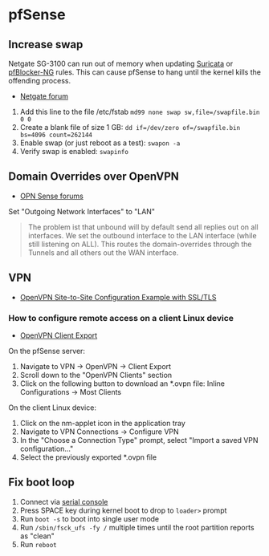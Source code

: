 # pfSense

## Increase swap

Netgate SG-3100 can run out of memory when updating [Suricata](https://suricata-ids.org/) or [pfBlocker-NG](https://docs.netgate.com/pfsense/en/latest/packages/pfblocker.html) rules. This can cause pfSense to hang until the kernel kills the offending process.

* [Netgate forum](https://forum.netgate.com/topic/133913/can-i-put-more-memory-in-my-sg-3100?_=1609784043701&lang=en-US)

1. Add this line to the file /etc/fstab
```md99 none swap sw,file=/swapfile.bin 0 0```
1. Create a blank file of size 1 GB:
```dd if=/dev/zero of=/swapfile.bin bs=4096 count=262144```
1. Enable swap (or just reboot as a test):
```swapon -a```
1. Verify swap is enabled:
```swapinfo```

## Domain Overrides over OpenVPN

* [OPN Sense forums](https://forum.opnsense.org/index.php?topic=6750.msg29210#msg29210)

Set "Outgoing Network Interfaces" to "LAN"

> The problem ist that unbound will by default send all replies out on all interfaces. We set the outbound interface to the LAN interface (while still listening on ALL). This routes the domain-overrides through the Tunnels and all others out the WAN interface.

## VPN

* [OpenVPN Site-to-Site Configuration Example with SSL/TLS](https://docs.netgate.com/pfsense/en/latest/recipes/openvpn-s2s-tls.html)

### How to configure remote access on a client Linux device

* [OpenVPN Client Export](https://docs.netgate.com/pfsense/en/latest/packages/openvpn-client-export.html)

On the pfSense server:
1. Navigate to VPN -> OpenVPN -> Client Export
1. Scroll down to the "OpenVPN Clients" section
1. Click on the following button to download an *.ovpn file: Inline Configurations -> Most Clients

On the client Linux device:
1. Click on the nm-applet icon in the application tray
1. Navigate to VPN Connections -> Configure VPN
1. In the "Choose a Connection Type" prompt, select "Import a saved VPN configuration..."
1. Select the previously exported *.ovpn file

## Fix boot loop

1. Connect via [serial console](./networking.md#serial-console)
1. Press SPACE key during kernel boot to drop to `loader>` prompt
1. Run `boot -s` to boot into single user mode
1. Run `/sbin/fsck_ufs -fy /` multiple times until the root partition reports as "clean"
1. Run `reboot`
